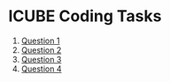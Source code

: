 # ICUBE Coding Tasks
1. [Question 1](question-one)
1. [Question 2](question-two)
1. [Question 3](question-three)
1. [Question 4](question-four) 
